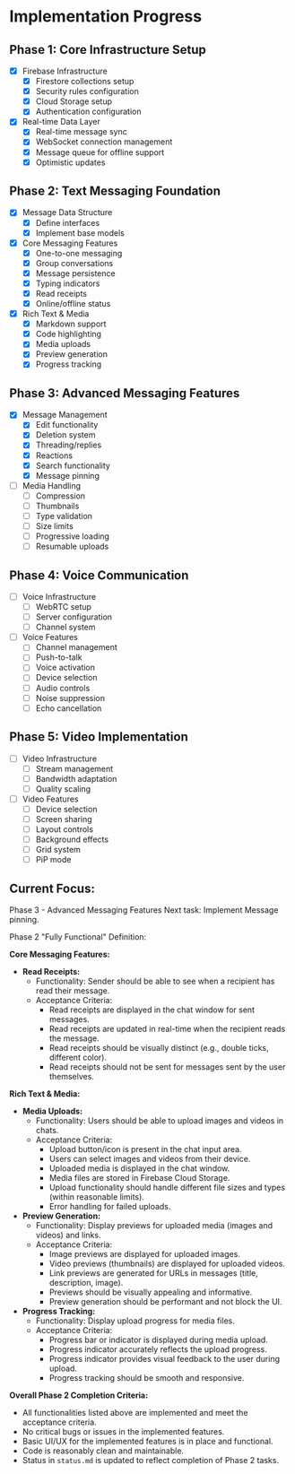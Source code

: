 # Implementation Progress

## Phase 1: Core Infrastructure Setup
- [x] Firebase Infrastructure
  - [x] Firestore collections setup
  - [x] Security rules configuration
  - [x] Cloud Storage setup
  - [x] Authentication configuration

- [x] Real-time Data Layer
  - [x] Real-time message sync
  - [x] WebSocket connection management
  - [x] Message queue for offline support
  - [x] Optimistic updates

## Phase 2: Text Messaging Foundation
- [x] Message Data Structure
  - [x] Define interfaces
  - [x] Implement base models

- [x] Core Messaging Features
  - [x] One-to-one messaging
  - [x] Group conversations
  - [x] Message persistence
  - [x] Typing indicators
  - [x] Read receipts
  - [x] Online/offline status

- [x] Rich Text & Media
  - [x] Markdown support
  - [x] Code highlighting
  - [x] Media uploads
  - [x] Preview generation
  - [x] Progress tracking

## Phase 3: Advanced Messaging Features
- [x] Message Management
  - [x] Edit functionality
  - [x] Deletion system
  - [x] Threading/replies
  - [x] Reactions
  - [x] Search functionality
  - [x] Message pinning

- [ ] Media Handling
  - [ ] Compression
  - [ ] Thumbnails
  - [ ] Type validation
  - [ ] Size limits
  - [ ] Progressive loading
  - [ ] Resumable uploads

## Phase 4: Voice Communication
- [ ] Voice Infrastructure
  - [ ] WebRTC setup
  - [ ] Server configuration
  - [ ] Channel system

- [ ] Voice Features
  - [ ] Channel management
  - [ ] Push-to-talk
  - [ ] Voice activation
  - [ ] Device selection
  - [ ] Audio controls
  - [ ] Noise suppression
  - [ ] Echo cancellation

## Phase 5: Video Implementation
- [ ] Video Infrastructure
  - [ ] Stream management
  - [ ] Bandwidth adaptation
  - [ ] Quality scaling

- [ ] Video Features
  - [ ] Device selection
  - [ ] Screen sharing
  - [ ] Layout controls
  - [ ] Background effects
  - [ ] Grid system
  - [ ] PiP mode

## Current Focus:
Phase 3 - Advanced Messaging Features
Next task: Implement Message pinning.

Phase 2 "Fully Functional" Definition:

**Core Messaging Features:**
- **Read Receipts:**
    - Functionality: Sender should be able to see when a recipient has read their message.
    - Acceptance Criteria:
        - Read receipts are displayed in the chat window for sent messages.
        - Read receipts are updated in real-time when the recipient reads the message.
        - Read receipts should be visually distinct (e.g., double ticks, different color).
        - Read receipts should not be sent for messages sent by the user themselves.

**Rich Text & Media:**
- **Media Uploads:**
    - Functionality: Users should be able to upload images and videos in chats.
    - Acceptance Criteria:
        - Upload button/icon is present in the chat input area.
        - Users can select images and videos from their device.
        - Uploaded media is displayed in the chat window.
        - Media files are stored in Firebase Cloud Storage.
        - Upload functionality should handle different file sizes and types (within reasonable limits).
        - Error handling for failed uploads.
- **Preview Generation:**
    - Functionality: Display previews for uploaded media (images and videos) and links.
    - Acceptance Criteria:
        - Image previews are displayed for uploaded images.
        - Video previews (thumbnails) are displayed for uploaded videos.
        - Link previews are generated for URLs in messages (title, description, image).
        - Previews should be visually appealing and informative.
        - Preview generation should be performant and not block the UI.
- **Progress Tracking:**
    - Functionality: Display upload progress for media files.
    - Acceptance Criteria:
        - Progress bar or indicator is displayed during media upload.
        - Progress indicator accurately reflects the upload progress.
        - Progress indicator provides visual feedback to the user during upload.
        - Progress tracking should be smooth and responsive.

**Overall Phase 2 Completion Criteria:**
- All functionalities listed above are implemented and meet the acceptance criteria.
- No critical bugs or issues in the implemented features.
- Basic UI/UX for the implemented features is in place and functional.
- Code is reasonably clean and maintainable.
- Status in `status.md` is updated to reflect completion of Phase 2 tasks.
